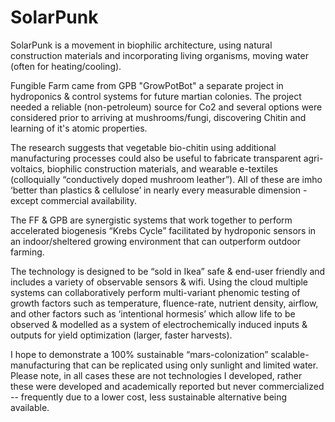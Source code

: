 # SolarPunk

SolarPunk is a movement in biophilic architecture, using natural construction materials and incorporating living organisms, moving water (often for heating/cooling). 

Fungible Farm came from GPB "GrowPotBot" a separate project in hydroponics & control systems for future martian colonies.  The project needed a reliable (non-petroleum) source for Co2 and several options were considered prior to arriving at mushrooms/fungi, discovering Chitin and learning of it's atomic properties. 

The research suggests that vegetable bio-chitin using additional manufacturing processes could also be useful to fabricate transparent agri-voltaics, biophilic construction materials, and wearable e-textiles (colloquially “conductively doped mushroom leather”).  All of these are imho ‘better than plastics & cellulose’ in nearly every measurable dimension - except commercial availability.

The FF & GPB are synergistic systems that work together to perform accelerated biogenesis “Krebs Cycle” facilitated by hydroponic sensors in an indoor/sheltered growing environment that can outperform outdoor farming.  

The technology is designed to be “sold in Ikea” safe & end-user friendly and includes a variety of observable sensors & wifi.   Using the cloud multiple systems can collaboratively perform multi-variant phenomic testing of growth factors such as temperature, fluence-rate, nutrient density, airflow, and other factors such as ‘intentional hormesis’ which allow life to be observed & modelled as a system of electrochemically induced inputs & outputs for yield optimization (larger, faster harvests). 

I hope to demonstrate a 100% sustainable “mars-colonization” scalable-manufacturing that can be replicated using only sunlight and limited water.   Please note, in all cases these are not technologies I developed, rather these were developed and academically reported but never commercialized -- frequently due to a lower cost, less sustainable alternative being available. 

